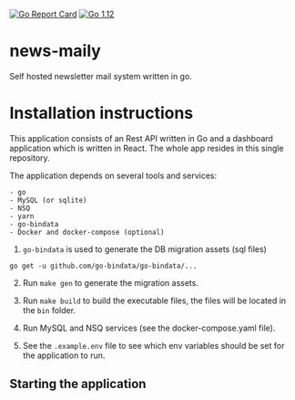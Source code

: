 [![Go Report Card](https://goreportcard.com/badge/github.com/news-maily/app)](https://goreportcard.com/report/github.com/news-maily/app)
[![Go 1.12](https://img.shields.io/badge/go-1.12-9cf.svg)](https://golang.org/dl/)

# news-maily

Self hosted newsletter mail system written in go.

# Installation instructions

This application consists of an Rest API written in Go and a dashboard application which is written in React. The whole app resides in this single repository.

The application depends on several tools and services:
    
    - go
    - MySQL (or sqlite)
    - NSQ
    - yarn
    - go-bindata
    - Docker and docker-compose (optional)

1. `go-bindata` is used to generate the DB migration assets (sql files)

```
go get -u github.com/go-bindata/go-bindata/...
```

2. Run `make gen` to generate the migration assets.

3. Run `make build` to build the executable files, the files will be located in the `bin` folder.

4. Run MySQL and NSQ services (see the docker-compose.yaml file).

5. See the `.example.env` file to see which env variables should be set for the application to run.

## Starting the application